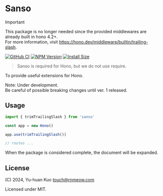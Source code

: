# Sanso

> [!IMPORTANT]  
> This package is no longer needed since the provided middlewares are already built in hono 4.2+.  
> For more information, visit <https://hono.dev/middleware/builtin/trailing-slash>.

[![GitHub CI](https://github.com/rnmeow/sanso/actions/workflows/ci.yml/badge.svg)](https://github.com/rnmeow/sanso/actions?query=workflow%3ACI)
[![NPM Version](https://badgen.net/npm/v/sanso)](https://www.npmjs.com/package/sanso)
[![Install Size](https://packagephobia.com/badge?p=sanso)](https://packagephobia.com/result?p=sanso)

> Sanso is required for Hono, but we do not use require.

To provide useful extensions for Hono.

Note: Under development.  
Be careful of possible breaking changes until ver. 1 released.

## Usage

```ts
import { trimTrailingSlash } from 'sanso'

const app = new Hono()

app.use(trimTrailingSlash())

// routes ...
```

When the package is considered complete, the document will be expanded.

## License

(C) 2024, Yu-huan Kuo <touch@rnmeow.com>

Licensed under MIT.
